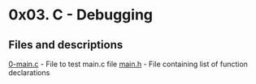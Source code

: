 # 0x03. C - Debugging

## Files and descriptions
[0-main.c](./0-main.c) - File to test main.c file
[main.h](./main.h) - File containing list of function declarations
